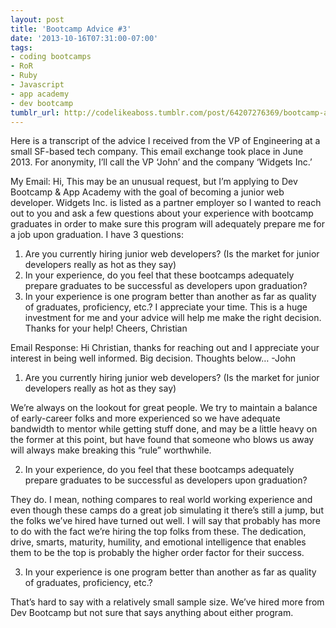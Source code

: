 ```yaml
---
layout: post
title: 'Bootcamp Advice #3'
date: '2013-10-16T07:31:00-07:00'
tags:
- coding bootcamps
- RoR
- Ruby
- Javascript
- app academy
- dev bootcamp
tumblr_url: http://codelikeaboss.tumblr.com/post/64207276369/bootcamp-advice-3
---
```


Here is a transcript of the advice I received from the VP of Engineering at a small SF-based tech company. This email exchange took place in June 2013. For anonymity, I’ll call the VP ‘John’ and the company ‘Widgets Inc.’

My Email:
Hi,
This may be an unusual request, but I’m applying to Dev Bootcamp & App Academy with the goal of becoming a junior web developer. Widgets Inc. is listed as a partner employer so I wanted to reach out to you and ask a few questions about your experience with bootcamp graduates in order to make sure this program will adequately prepare me for a job upon graduation.
I have 3 questions:
1) Are you currently hiring junior web developers? (Is the market for junior developers really as hot as they say)
2) In your experience, do you feel that these bootcamps adequately prepare graduates to be successful as developers upon graduation?
3) In your experience is one program better than another as far as quality of graduates, proficiency, etc.?
I appreciate your time. This is a huge investment for me and your advice will help me make the right decision. Thanks for your help!
Cheers,
Christian

Email Response:
Hi Christian, thanks for reaching out and I appreciate your interest in being well informed. Big decision.
Thoughts below…
-John

1) Are you currently hiring junior web developers? (Is the market for junior developers really as hot as they say)

We’re always on the lookout for great people. We try to maintain a balance of early-career folks and more experienced so we have adequate bandwidth to mentor while getting stuff done, and may be a little heavy on the former at this point, but have found that someone who blows us away will always make breaking this “rule” worthwhile.

2) In your experience, do you feel that these bootcamps adequately prepare graduates to be successful as developers upon graduation?

They do. I mean, nothing compares to real world working experience and even though these camps do a great job simulating it there’s still a jump, but the folks we’ve hired have turned out well.
I will say that probably has more to do with the fact we’re hiring the top folks from these. The dedication, drive, smarts, maturity, humility, and emotional intelligence that enables them to be the top is probably the higher order factor for their success.

3) In your experience is one program better than another as far as quality of graduates, proficiency, etc.?

That’s hard to say with a relatively small sample size. We’ve hired more from Dev Bootcamp but not sure that says anything about either program.
